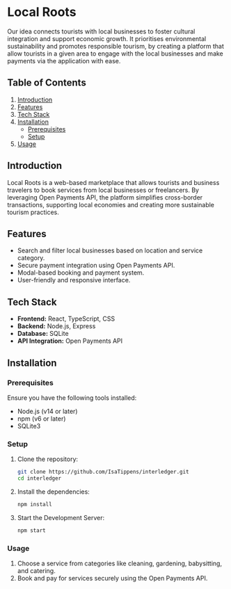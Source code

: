 # Local Roots 

Our idea connects tourists with local businesses to foster cultural integration and support economic growth. It prioritises environmental sustainability and promotes responsible tourism, by creating a platform that allow tourists in a given area to engage with the local businesses and make payments via the application with ease.

## Table of Contents
1. [Introduction](#introduction)
2. [Features](#features)
3. [Tech Stack](#tech-stack)
4. [Installation](#installation)
   - [Prerequisites](#prerequisites)
   - [Setup](#setup)
5. [Usage](#usage)


## Introduction

Local Roots is a web-based marketplace that allows tourists and business travelers to book services from local businesses or freelancers. By leveraging Open Payments API, the platform simplifies cross-border transactions, supporting local economies and creating more sustainable tourism practices.

## Features

- Search and filter local businesses based on location and service category.
- Secure payment integration using Open Payments API.
- Modal-based booking and payment system.
- User-friendly and responsive interface.

## Tech Stack

- **Frontend:** React, TypeScript, CSS
- **Backend:** Node.js, Express
- **Database:** SQLite
- **API Integration:** Open Payments API

## Installation

### Prerequisites

Ensure you have the following tools installed:

- Node.js (v14 or later)
- npm (v6 or later)
- SQLite3

### Setup

1. Clone the repository:
   ```bash
   git clone https://github.com/IsaTippens/interledger.git
   cd interledger
2. Install the dependencies:
   ```bash
   npm install
3. Start the Development Server:
   ```bash
   npm start

### Usage
1. Choose a service from categories like cleaning, gardening, babysitting, and catering.
2. Book and pay for services securely using the Open Payments API.
